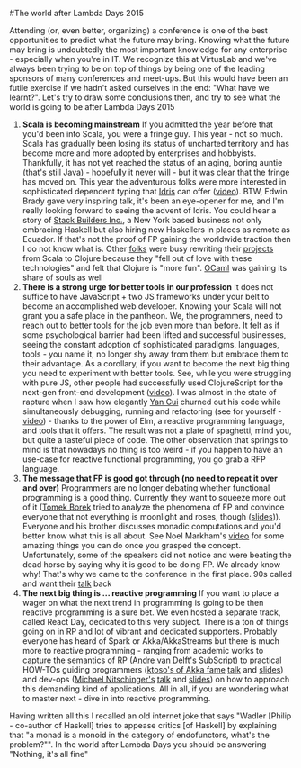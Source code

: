 
#The world after Lambda Days 2015

Attending (or, even better, organizing) a conference is one of the best opportunities to predict what the future may bring. Knowing what the future may bring is undoubtedly the most important knowledge for any enterprise - especially when you're in IT. We recognize this at VirtusLab and we've always been trying to be on top of things by being one of the leading sponsors of many conferences and meet-ups. But this would have been an futile exercise if we hadn't asked ourselves in the end:  "What have we learnt?".  Let's try to draw some conclusions then, and try to see what the world is going to be after Lambda Days 2015

1. **Scala is becoming mainstream**
If you admitted the year before that you'd been into Scala, you were a fringe guy. This year - not so much. Scala has gradually been losing its status of uncharted territory and has become more and more adopted by enterprises and hobbyists. Thankfully, it has not yet reached the status of an aging, boring auntie (that's still Java) - hopefully it never will - but it was clear that the fringe has moved on. This year the adventurous folks were more interested in sophisticated dependent typing  that [Idris](http://www.idris-lang.org/) can offer ([video](https://vimeo.com/123606435)). BTW, Edwin Brady gave very inspiring talk, it's been an eye-opener for me, and I'm really looking forward to seeing the advent of Idris. You could hear a story of [Stack Builders Inc.](http://www.lambdadays.org/lambdadays2015/justin-leitgeb), a New York based business not only embracing Haskell but also hiring new Haskellers in places as remote as Ecuador. If that's not the proof of FP gaining the worldwide traction then I do not know what is. Other [folks](http://www.lambdadays.org/lambdadays2015/matthias-nehlsen) were busy rewriting their [projects](https://github.com/matthiasn) from Scala to Clojure because they "fell out of love with these technologies" and felt that Clojure is "more fun". [OCaml](http://www.lambdadays.org/lambdadays2015/marek-kubica) was gaining its share of souls as well
2. **There is a strong urge for better tools in our profession**
It does not suffice to have JavaScript + two JS frameworks under your belt to become an accomplished web developer. Knowing your Scala will not grant you a safe place in the pantheon. We, the programmers, need to reach out to better tools for the job even more than before. It felt as if some psychological barrier had been lifted and successful businesses, seeing the constant adoption of sophisticated paradigms, languages, tools - you name it, no longer shy away from them but embrace them to their advantage. As a corollary, if you want to become the next big thing you need to experiment with better tools. See, while you were struggling with pure JS, other people had successfully used ClojureScript for the next-gen front-end development ([video](https://vimeo.com/122316380)). I was almost in the state of rapture when I saw how elegantly [Yan Cui](http://www.lambdadays.org/lambdadays2015/yan-cui) churned out his code while simultaneously debugging, running and refactoring (see for yourself - [video](https://vimeo.com/123408933)) - thanks to the power of Elm, a reactive programming language, and tools that it offers. The result was not a plate of spaghetti, mind you, but quite a tasteful piece of code. The other observation that springs to mind is  that nowadays no thing is too weird - if you happen to have an use-case for reactive functional programming, you go grab a RFP language.
3. **The message that FP is good got through (no need to repeat it over and over)**
Programmers are no longer debating whether functional programming is a good thing. Currently they want to squeeze more out of it ([Tomek Borek](http://www.lambdadays.org/lambdadays2015/tomek-borek) tried to analyze the phenomena of FP and convince everyone that not everything is moonlight and roses, though ([slides](http://www.slideshare.net/TomekBorek/why-bother-with-fp-lambda-days-1st-version))). Everyone and  his brother discusses monadic computations and you'd better know what this is all about. See Noel Markham's [video](https://vimeo.com/123073000) for some amazing things you can do once you grasped the concept. Unfortunately, some of the speakers did not notice and were beating the dead horse by saying why it is good to be doing FP. We already know why! That's why we came to the conference in the first place. 90s called and want their [talk](https://vimeo.com/123834986) back
4. **The next big thing is ... reactive programming**
If you want to place a wager on what the next trend in programming is going to be then reactive programming is a sure bet. We even hosted a separate track, called React Day, dedicated to this very subject. There is a ton of things going on in RP and lot of vibrant and dedicated supporters. Probably everyone has heard of Spark or Akka/AkkaStreams but there is much more to reactive programming - ranging from academic works to capture the semantics of RP ([Andre van Delft's](http://www.lambdadays.org/lambdadays2015/andre-van-delft) [SubScript](http://subscript-lang.org/)) to practical HOW-TOs guiding programmers ([ktoso's of Akka fame](http://www.lambdadays.org/lambdadays2015/konrad-malawski) [talk](https://vimeo.com/122085562) and [slides](http://www.slideshare.net/ktoso/need-for-async-hot-pursuit-for-scalable-internetscale-applications)) and dev-ops ([Michael Nitschinger's](http://www.lambdadays.org/lambdadays2015/michael-nitschinger) [talk](https://vimeo.com/123824437) and [slides](http://www.lambdadays.org/static/upload/media/1425463745214542lambdadays_nitschinger.pdf)) on how to approach this demanding kind of applications. All in all, if you are wondering what to master next - dive in into reactive programming. 

Having written all this I recalled an old internet joke that says "Wadler [Philip - co-author of Haskell] tries to appease critics [of Haskell] by explaining that "a monad is a monoid in the category of endofunctors, what's the problem?"". In the world after Lambda Days you should be answering "Nothing, it's all fine"

